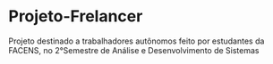 # Projeto-Frelancer
Projeto destinado a trabalhadores autônomos feito por estudantes da FACENS, no 2°Semestre de Análise e Desenvolvimento de Sistemas
